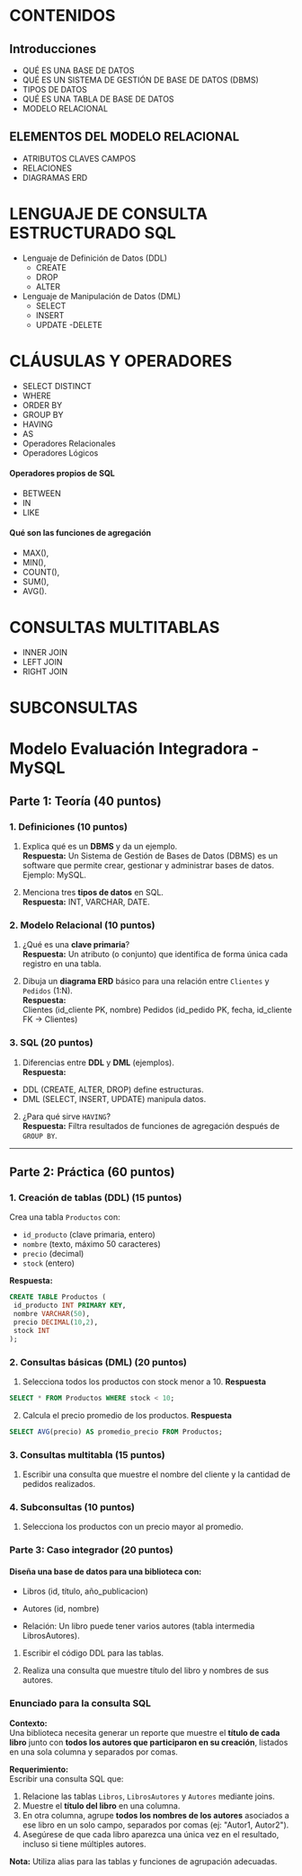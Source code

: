 # CONTENIDOS
## Introducciones
- QUÉ ES UNA BASE DE DATOS
- QUÉ ES UN SISTEMA DE GESTIÓN DE BASE DE DATOS (DBMS)
- TIPOS DE DATOS
- QUÉ ES UNA TABLA DE BASE DE DATOS
- MODELO RELACIONAL
## ELEMENTOS DEL MODELO RELACIONAL
- ATRIBUTOS CLAVES CAMPOS
- RELACIONES
- DIAGRAMAS ERD

# LENGUAJE DE CONSULTA ESTRUCTURADO SQL
- Lenguaje de Definición de Datos (DDL)
  - CREATE
  - DROP
  - ALTER
- Lenguaje de Manipulación de Datos (DML)
  - SELECT
  - INSERT
  - UPDATE
   -DELETE
# CLÁUSULAS Y OPERADORES
- SELECT DISTINCT
- WHERE
- ORDER BY
- GROUP BY
- HAVING
- AS
- Operadores Relacionales
- Operadores Lógicos
#### Operadores propios de SQL
- BETWEEN
- IN
- LIKE
#### Qué son las funciones de agregación
- MAX(),
- MIN(),
- COUNT(),
- SUM(),
- AVG().
# CONSULTAS MULTITABLAS
- INNER JOIN
- LEFT JOIN
- RIGHT JOIN
# SUBCONSULTAS


# Modelo Evaluación Integradora - MySQL

## Parte 1: Teoría (40 puntos)

### 1. Definiciones (10 puntos)
1. Explica qué es un **DBMS** y da un ejemplo.  
   **Respuesta:** Un Sistema de Gestión de Bases de Datos (DBMS) es un software que permite crear, gestionar y administrar bases de datos. Ejemplo: MySQL.

2. Menciona tres **tipos de datos** en SQL.  
   **Respuesta:** INT, VARCHAR, DATE.

### 2. Modelo Relacional (10 puntos)
1. ¿Qué es una **clave primaria**?  
   **Respuesta:** Un atributo (o conjunto) que identifica de forma única cada registro en una tabla.


2. Dibuja un **diagrama ERD** básico para una relación entre `Clientes` y `Pedidos` (1:N).  
   **Respuesta:**  
Clientes (id_cliente PK, nombre)
Pedidos (id_pedido PK, fecha, id_cliente FK → Clientes)

### 3. SQL (20 puntos)
1. Diferencias entre **DDL** y **DML** (ejemplos).  
**Respuesta:**  
- DDL (CREATE, ALTER, DROP) define estructuras.  
- DML (SELECT, INSERT, UPDATE) manipula datos.

2. ¿Para qué sirve `HAVING`?  
**Respuesta:** Filtra resultados de funciones de agregación después de `GROUP BY`.

---

## Parte 2: Práctica (60 puntos)

### 1. Creación de tablas (DDL) (15 puntos)
Crea una tabla `Productos` con:  
- `id_producto` (clave primaria, entero)  
- `nombre` (texto, máximo 50 caracteres)  
- `precio` (decimal)  
- `stock` (entero)  

**Respuesta:**  
```sql
CREATE TABLE Productos (
 id_producto INT PRIMARY KEY,
 nombre VARCHAR(50),
 precio DECIMAL(10,2),
 stock INT
);
```

### 2. Consultas básicas (DML) (20 puntos)
1. Selecciona todos los productos con stock menor a 10.
**Respuesta**
```sql
SELECT * FROM Productos WHERE stock < 10;
```
2. Calcula el precio promedio de los productos.
**Respuesta**
```sql
SELECT AVG(precio) AS promedio_precio FROM Productos;
```
### 3. Consultas multitabla (15 puntos)
1. Escribir una consulta que muestre el nombre del cliente y la cantidad de pedidos realizados.

### 4. Subconsultas (10 puntos)
1. Selecciona los productos con un precio mayor al promedio.

### Parte 3: Caso integrador (20 puntos)

#### Diseña una base de datos para una biblioteca con:

- Libros (id, título, año_publicacion)

- Autores (id, nombre)

- Relación: Un libro puede tener varios autores (tabla intermedia LibrosAutores).

1. Escribir el código DDL para las tablas.

2. Realiza una consulta que muestre título del libro y nombres de sus autores.

### Enunciado para la consulta SQL  
**Contexto:**  
Una biblioteca necesita generar un reporte que muestre el **título de cada libro** junto con **todos los autores que participaron en su creación**, listados en una sola columna y separados por comas.  


**Requerimiento:**  
Escribir una consulta SQL que:  
1. Relacione las tablas `Libros`, `LibrosAutores` y `Autores` mediante joins.  
2. Muestre el **título del libro** en una columna.  
3. En otra columna, agrupe **todos los nombres de los autores** asociados a ese libro en un solo campo, separados por comas (ej: "Autor1, Autor2").  
4. Asegúrese de que cada libro aparezca una única vez en el resultado, incluso si tiene múltiples autores.  

**Nota:** Utiliza alias para las tablas y funciones de agrupación adecuadas.  

